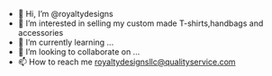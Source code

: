 - 👋 Hi, I’m @royaltydesigns
- 👀 I’m interested in selling my custom made T-shirts,handbags and accessories 
- 🌱 I’m currently learning ...
- 💞️ I’m looking to collaborate on ...
- 📫 How to reach me royaltydesignsllc@qualityservice.com

<!---
royaltydesigns/royaltydesigns is a ✨ special ✨ repository because its `README.md` (this file) appears on your GitHub profile.
You can click the Preview link to take a look at your changes.
--->
